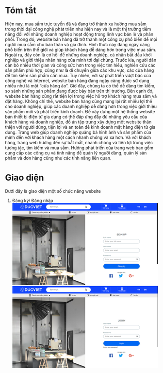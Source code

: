 # Tóm tắt
Hiện nay, mua sắm trực tuyến đã và đang trở thành xu hướng mua sắm trong thời đại công nghệ phát triển như hiện nay và là một thị trường tiềm năng đối với những doanh nghiệp hoạt động trong lĩnh vực bán lẻ và phân phối. Trong đó, website bán hàng đã trở thành một công cụ phổ biến để mọi người mua sắm cho bản thân và gia đình. Hình thức này đang ngày càng phổ biến trên thế giới và giúp khách hàng dễ dàng hơn trong việc mua sắm. Ngoài ra, đây còn là cơ hội để những doanh nghiệp, cá nhân bắt đầu khởi nghiệp và giới thiệu nhãn hàng của mình tới đại chúng.
Trước kia, người dân cần bỏ nhiều thời gian và công sức hơn trong việc tìm hiểu, nghiên cứu các sản phẩm phù hợp, cũng như là di chuyển giữa các khu vực, các cửa hàng để tìm kiếm sản phẩm cần mua. Tuy nhiên, với sự phát triển vượt bậc của công nghệ và Internet, website bán hàng đang ngày càng được sử dụng nhiều như là một “cửa hàng ảo”. Giờ đây, chúng ta có thể dễ dàng tìm kiếm, so sánh những sản phẩm đang được bày bán trên thị trường. Bên cạnh đó, website bán hàng cũng rất tiện lợi trong việc hỗ trợ khách hàng mua sắm và đặt hàng. Không chỉ thế, website bán hàng cũng mang lại rất nhiều lợi thế cho doanh nghiệp, giúp các doanh nghiệp dễ dàng hơn trong việc giới thiệu sản phẩm mới và phát triển kinh doanh.
Để xây dựng một hệ thống website bán thiết bị điện tử gia dụng có thể đáp ứng đầy đủ những yêu cầu của khách hàng và doanh nghiệp, đồ án tập trung xây dựng một website thân thiện với người dùng, tiện lợi và an toàn để kinh doanh mặt hàng điện tử gia dụng. Trang web giúp doanh nghiệp quảng bá hình ảnh và sản phẩm của mình đến với khách hàng một cách nhanh chóng và xa hơn. Và với khách hàng, trang web hướng đến sự bắt mắt, nhanh chóng và tiện lợi trong việc tương tác, tìm kiếm và mua sắm. Hướng phát triển của trang web bao gồm cung cấp các công cụ và tính năng để quản lý người dùng, quản lý sản phẩm và đơn hàng cũng như các tính năng liên quan.
# Giao diện
Dưới đây là giao diện một số chức năng website
1. Đăng ký/ Đăng nhập
![alt text](https://github.com/DucVietnb/myweb_img/blob/main/readme/register.png?raw=true)
![alt text](https://github.com/DucVietnb/myweb_img/blob/main/readme/login.png?raw=true)

